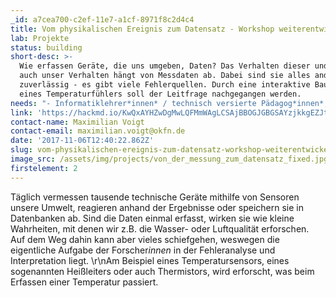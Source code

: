```yaml
---
_id: a7cea700-c2ef-11e7-a1cf-8971f8c2d4c4
title: Vom physikalischen Ereignis zum Datensatz - Workshop weiterentwickeln
lab: Projekte
status: building
short-desc: >-
  Wie erfassen Geräte, die uns umgeben, Daten? Das Verhalten dieser und damit
  auch unser Verhalten hängt von Messdaten ab. Dabei sind sie alles andere als
  zuverlässig - es gibt viele Fehlerquellen. Durch eine interaktive Bauanleitung
  eines Temperaturfühlers soll der Leitfrage nachgegangen werden.
needs: "- Informatiklehrer*innen* / technisch versierte Pädagog*innen*, um das Formate didaktisch aufzubereiten \r\n- Pädagog*innen* / Lehrer*innen*, die das Format mit Schüler*innen testen.\r\n\r\nDie bereits existierende Anleitung (siehe Projektlink) soll aufbereitet und in ein schultaugliches Format übertragen werden. Zu dieser Übertragung gehört die Trennung von Bauanleitung, Theorie und weiteren Hintergrundinformationen, so dass Schüler*innen* selbst entscheiden können, ob sie noch weitere Informationen benötigen. Auch fehlen Zwischenfragen, um das bisherigen Vorgehen zu reflektieren, sowie interaktive Elemente, die den linearen und technischen Ablauf auflockern."
link: 'https://hackmd.io/KwQxAYHZwDgMwLQFMmWAgLCSAjBBOGJGBGSAYzjkkgEZJtyg'
contact-name: Maximilian Voigt
contact-email: maximilian.voigt@okfn.de
date: '2017-11-06T12:40:22.862Z'
slug: vom-physikalischen-ereignis-zum-datensatz-workshop-weiterentwickeln
image_src: /assets/img/projects/von_der_messung_zum_datensatz_fixed.jpg
firstelement: 2
---
```

Täglich vermessen tausende technische Geräte mithilfe von Sensoren unsere Umwelt, reagieren anhand der Ergebnisse oder speichern sie in Datenbanken ab. Sind die Daten einmal erfasst, wirken sie wie kleine Wahrheiten, mit denen wir z.B. die Wasser- oder Luftqualität erforschen. Auf dem Weg dahin kann aber vieles schiefgehen, weswegen die eigentliche Aufgabe der Forscher*innen* in der Fehleranalyse und Interpretation liegt. \r\nAm Beispiel eines Temperatursensors, eines sogenannten Heißleiters oder auch Thermistors, wird erforscht, was beim Erfassen einer Temperatur passiert.
